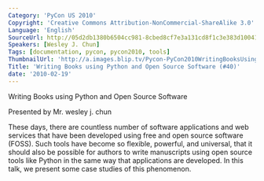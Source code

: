 ```yaml
---
Category: 'PyCon US 2010'
Copyright: 'Creative Commons Attribution-NonCommercial-ShareAlike 3.0'
Language: 'English'
SourceUrl: http://05d2db1380b6504cc981-8cbed8cf7e3a131cd8f1c3e383d10041.r93.cf2.rackcdn.com/pycon-us-2010/332_writing-books-using-python-and-open-source-software-40.m4v
Speakers: [Wesley J. Chun]
Tags: [documentation, pycon, pycon2010, tools]
ThumbnailUrl: 'http://a.images.blip.tv/Pycon-PyCon2010WritingBooksUsingPythonAndOpenSourceSoftware40530.png'
Title: 'Writing Books using Python and Open Source Software (#40)'
date: '2010-02-19'
---
```

Writing Books using Python and Open Source Software

  
Presented by Mr. wesley j. chun

  
These days, there are countless number of software applications and web
services that have been developed using free and open source software (FOSS).
Such tools have become so flexible, powerful, and universal, that it should
also be possible for authors to write manuscripts using open source tools like
Python in the same way that applications are developed. In this talk, we
present some case studies of this phenomenon.
